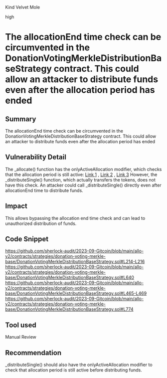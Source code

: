 Kind Velvet Mole

high

# The allocationEnd time check can be circumvented in the DonationVotingMerkleDistributionBaseStrategy contract. This could allow an attacker to distribute funds even after the allocation period has ended
## Summary
The allocationEnd time check can be circumvented in the DonationVotingMerkleDistributionBaseStrategy contract. This could allow an attacker to distribute funds even after the allocation period has ended
## Vulnerability Detail
The _allocate() function has the onlyActiveAllocation modifier, which checks that the allocation period is still active: [Link 1](https://github.com/sherlock-audit/2023-09-Gitcoin/blob/main/allo-v2/contracts/strategies/donation-voting-merkle-base/DonationVotingMerkleDistributionBaseStrategy.sol#L214-L216) , [Link 2](https://github.com/sherlock-audit/2023-09-Gitcoin/blob/main/allo-v2/contracts/strategies/donation-voting-merkle-base/DonationVotingMerkleDistributionBaseStrategy.sol#L640) , [Link 3](https://github.com/sherlock-audit/2023-09-Gitcoin/blob/main/allo-v2/contracts/strategies/donation-voting-merkle-base/DonationVotingMerkleDistributionBaseStrategy.sol#L465-L469)
However, the _distributeSingle() function, which actually transfers the tokens, does not have this check. An attacker could call _distributeSingle() directly even after allocationEnd time to distribute funds.
## Impact
This allows bypassing the allocation end time check and can lead to unauthorized distribution of funds.
## Code Snippet
https://github.com/sherlock-audit/2023-09-Gitcoin/blob/main/allo-v2/contracts/strategies/donation-voting-merkle-base/DonationVotingMerkleDistributionBaseStrategy.sol#L214-L216
https://github.com/sherlock-audit/2023-09-Gitcoin/blob/main/allo-v2/contracts/strategies/donation-voting-merkle-base/DonationVotingMerkleDistributionBaseStrategy.sol#L640
https://github.com/sherlock-audit/2023-09-Gitcoin/blob/main/allo-v2/contracts/strategies/donation-voting-merkle-base/DonationVotingMerkleDistributionBaseStrategy.sol#L465-L469
https://github.com/sherlock-audit/2023-09-Gitcoin/blob/main/allo-v2/contracts/strategies/donation-voting-merkle-base/DonationVotingMerkleDistributionBaseStrategy.sol#L774
## Tool used

Manual Review

## Recommendation 
_distributeSingle() should also have the onlyActiveAllocation modifier to check that allocation period is still active before distributing funds.

